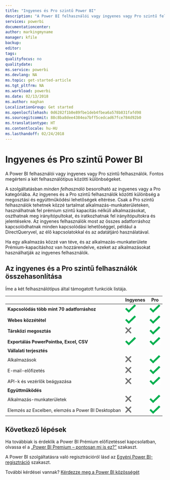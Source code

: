 ```yaml
---
title: "Ingyenes és Pro szintű Power BI"
description: "A Power BI felhasználói vagy ingyenes vagy Pro szintű felhasználók. Fontos megérteni a két felhasználótípus közötti különbségeket."
services: powerbi
documentationcenter: 
author: markingmyname
manager: kfile
backup: 
editor: 
tags: 
qualityfocus: no
qualitydate: 
ms.service: powerbi
ms.devlang: NA
ms.topic: get-started-article
ms.tgt_pltfrm: NA
ms.workload: powerbi
ms.date: 02/13/2018
ms.author: maghan
LocalizationGroup: Get started
ms.openlocfilehash: 0d6282f1b0e89fbe1deb4fbea6a578b831fafd98
ms.sourcegitcommit: 88c8ba8dee4384ea7bff5cedcad67fce784d92b0
ms.translationtype: HT
ms.contentlocale: hu-HU
ms.lasthandoff: 02/24/2018
---
```

# <a name="power-bi-free-vs-pro"></a>Ingyenes és Pro szintű Power BI
A Power BI felhasználói vagy ingyenes vagy Pro szintű felhasználók. Fontos megérteni a két felhasználótípus közötti különbségeket.

A szolgáltatásban *minden felhasználó* besorolható az ingyenes vagy a Pro kategóriába. Az ingyenes és a Pro szintű felhasználók közötti különbség a megosztási és együttműködési lehetőségek eltérése. Csak a Pro szintű felhasználók tehetnek közzé tartalmat alkalmazás-munkaterületeken, használhatnak fel prémium szintű kapacitás nélküli alkalmazásokat, oszthatnak meg irányítópultokat, és iratkozhatnak fel irányítópultokra és jelentésekre. Az ingyenes felhasználók most az összes adatforráshoz kapcsolódhatnak minden kapcsolódási lehetőséggel, például a DirectQueryvel, az élő kapcsolatokkal és az adatátjáró használatával.

Ha egy alkalmazás közzé van téve, és az alkalmazás-munkaterülete Prémium-kapacitáshoz van hozzárendelve, ezeket az alkalmazásokat használhatják az ingyenes felhasználók.

## <a name="free-vs-pro-comparison"></a>Az ingyenes és a Pro szintű felhasználók összehasonlítása
Íme a két felhasználótípus által támogatott funkciók listája.

|  | Ingyenes | Pro |
| --- | --- | --- |
| **Kapcsolódás több mint 70 adatforráshoz** |![](media/service-free-vs-pro/available.png "Elérhető") |![](media/service-free-vs-pro/available.png "Elérhető") |
| **Webes közzététel** |![](media/service-free-vs-pro/available.png "Elérhető") |![](media/service-free-vs-pro/available.png "Elérhető") |
| **Társközi megosztás** |![](media/service-free-vs-pro/not-available.png "Nem érhető el") |![](media/service-free-vs-pro/available.png "Elérhető") |
| **Exportálás PowerPointba, Excel, CSV** |![](media/service-free-vs-pro/available.png "Elérhető") |![](media/service-free-vs-pro/available.png "Elérhető") |
| **Vállalati terjesztés** | | |
| Alkalmazások |![](media/service-free-vs-pro/not-available.png "Nem érhető el") |![](media/service-free-vs-pro/available.png "Elérhető") |
| E-mail-előfizetés |![](media/service-free-vs-pro/not-available.png "Nem érhető el") |![](media/service-free-vs-pro/available.png "Elérhető") |
| API-k és vezérlők beágyazása |![](media/service-free-vs-pro/not-available.png "Nem érhető el") |![](media/service-free-vs-pro/available.png "Elérhető") |
| **Együttműködés** | | |
| Alkalmazás-munkaterületek |![](media/service-free-vs-pro/not-available.png "Nem érhető el") |![](media/service-free-vs-pro/available.png "Elérhető") |
| Elemzés az Excelben, elemzés a Power BI Desktopban |![](media/service-free-vs-pro/not-available.png "Nem érhető el") |![](media/service-free-vs-pro/available.png "Elérhető") |

## <a name="next-steps"></a>Következő lépések
Ha továbbiak is érdeklik a Power BI Prémium előfizetéssel kapcsolatban, olvassa el a [„Power BI Premium – pontosan mi is ez?”](service-premium.md) szakaszt.

A Power BI szolgáltatásra való regisztrációról lásd az [Egyéni Power BI-regisztráció](service-self-service-signup-for-power-bi.md) szakaszt.

További kérdései vannak? [Kérdezze meg a Power BI közösségét](https://community.powerbi.com/)

